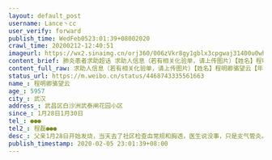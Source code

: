 ```yaml
---
layout: default_post
username: Lance丶cc
user_verify: forward
publish_time: WedFeb0523:01:39+08002020
crawl_time: 20200212-12:40:51
imageurl: https://wx2.sinaimg.cn/orj360/006zVkr8gy1gblx3cpgwaj31400u0whs.jpg,https://wx3.sinaimg.cn/orj360/006zVkr8gy1gblx3d0rv1j31400u0goa.jpg,https://wx2.sinaimg.cn/orj360/006zVkr8gy1gblx3dcr32j30u0140djj.jpg,https://wx2.sinaimg.cn/orj360/006zVkr8gy1gblx3dq76jj30u01400w4.jpg,https://wx2.sinaimg.cn/orj360/006zVkr8gy1gblx3e04twj31400u0gnm.jpg,https://wx1.sinaimg.cn/orj360/006zVkr8gy1gblx3ehgzij31400u0wgk.jpg
content_brief: 肺炎患者求助超话 求助人信息（若有相关化验单，请上传图片）【姓名】程明卿  骆望云【年龄】59   57【所在城市】  武汉【所在小区、社区】武昌区白沙洲 武泰闸花园小区【患病时间】1月28日   1月30日【联系方式】●●●【其他紧急联系人】程磊 ●●●【病情描述】父亲1月28日 ...全文
content_full_raw: 求助人信息（若有相关化验单，请上传图片）【姓名】程明卿骆望云【年龄】5957【所在城市】武汉【所在小区、社区】武昌区白沙洲武泰闸花园小区【患病时间】1月28日1月30日【联系方式】●●●【其他紧急联系人】程磊●●●【病情描述】父亲1月28日开始发烧，当天去了社区检查血常规和胸透，医生说没事，只是支气管炎。然后就回家了。母亲30日开始发烧，发现可能不对。就去了武汉天佑医院想做核酸检测，但是不给做，做了胸透血常规，医生说有问题，开了药（盐酸莫西沙星，奥司他韦，连花清瘟，阿比多尔）回家隔离。次日去了人民医院，也做不了核酸检查，又做了胸透血常规，和上次对比病情加重了。开了3天吊针打。打完以后4号再去挂号做了核酸检查，5日拿到结果，两老均为阳性。父亲现在高烧，咳嗽，呼吸困难，食欲不振，已经卧床不起！他19年刚在中南医院做了脑杆部位脑膜瘤切除手术，身体状况不是很好！母亲现在胸闷，高烧，食欲不振，暂时还能走动，但是她有糖尿病，高血压高血脂！现在希望有医院能收住院治疗，或者定点隔离治疗！@央视新闻@人民日报@长江日报@超话小秘书武汉
status_url: https://m.weibo.cn/status/4468743335561663
name_: 程明卿骆望云
age_: 5957
city_: 武汉
address_: 武昌区白沙洲武泰闸花园小区
since_: 1月28日1月30日
tel_: ●●●
tel2_: 程磊●●●
desc_: 父亲1月28日开始发烧，当天去了社区检查血常规和胸透，医生说没事，只是支气管炎。然后就回家了。母亲30日开始发烧，发现可能不对。就去了武汉天佑医院想做核酸检测，但是不给做，做了胸透血常规，医生说有问题，开了药（盐酸莫西沙星，奥司他韦，连花清瘟，阿比多尔）回家隔离。次日去了人民医院，也做不了核酸检查，又做了胸透血常规，和上次对比病情加重了。开了3天吊针打。打完以后4号再去挂号做了核酸检查，5日拿到结果，两老均为阳性。父亲现在高烧，咳嗽，呼吸困难，食欲不振，已经卧床不起！他19年刚在中南医院做了脑杆部位脑膜瘤切除手术，身体状况不是很好！母亲现在胸闷，高烧，食欲不振，暂时还能走动，但是她有糖尿病，高血压高血脂！现在希望有医院能收住院治疗，或者定点隔离治疗！@央视新闻@人民日报@长江日报@超话小秘书武汉
publish_timestamp: 2020-02-05 23:01:39+08:00
---
```

